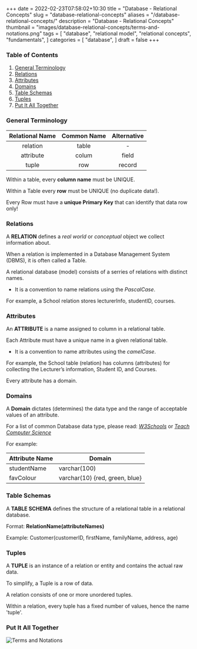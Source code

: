 +++
date = 2022-02-23T07:58:02+10:30
title = "Database - Relational Concepts"
slug = "database-relational-concepts"
aliases = "/database-relational-concepts/"
description = "Database - Relational Concepts"
thumbnail = "images/database-relational-concepts/terms-and-notations.png"
tags = [
    "database",
    "relational model",
    "relational concepts",
    "fundamentals",
]
categories = [
    "database",
]
draft = false
+++

### Table of Contents

1. [General Terminology](#terminology)
1. [Relations](#relations)
1. [Attributes](#attributes)
1. [Domains](#domains)
1. [Table Schemas](#table-schemas)
1. [Tuples](#tuples)
1. [Put It All Together](#put-it-all-together)

### General Terminology

| Relational Name | Common Name | Alternative |
| :---:           | :---:       | :---:       |
| relation        | table       | -           |
| attribute       | colum       | field       |
| tuple           | row         | record      |

Within a table, every **column name** must be UNIQUE.

Within a Table every **row** must be UNIQUE (no duplicate data!).

Every Row must have a **unique Primary Key** that can identify that data row
only!

### Relations

A **RELATION** defines a *real world* or *conceptual* object we collect
information about.

When a relation is implemented in a Database Management System (DBMS), it is
often called a Table.

A relational database (model) consists of a serries of relations with distinct
names.

- It is a convention to name relations using the *PascalCase*.

For example, a School relation stores lecturerInfo, studentID, courses.

### Attributes

An **ATTRIBUTE** is a name assigned to column in a relational table.

Each Attribute must have a unique name in a given relational table.

- It is a convention to name attributes using the *camelCase*.

For example, the School table (relation) has columns (attributes) for collecting
the Lecturer’s information, Student ID, and Courses.

Every attribute has a domain.

### Domains

A **Domain** dictates (determines) the data type and the range of acceptable values of an attribute.

For a list of common Database data type, please read:
*[W3Schools](https://www.w3schools.com/sql/sql_datatypes.asp)* or *[Teach
Computer Science](https://teachcomputerscience.com/database-data-types/)*

For example:

| Attribute Name | Domain                         |
| ---            | ---                            |
| studentName    | varchar(100)                   |
| favColour      | varchar(10) {red, green, blue} |

### Table Schemas

A **TABLE SCHEMA** defines the structure of a relational table in a relational
database.

Format: **RelationName(attributeNames)**

Example: Customer(customerID, firstName, familyName, address, age)

### Tuples

A **TUPLE** is an instance of a relation or entity and contains the actual raw
data.

To simplify, a Tuple is a row of data.

A relation consists of one or more unordered tuples.

Within a relation, every tuple has a fixed number of values, hence the name
'tuple'.

### Put It All Together

![Terms and 
Notations](/images/database-relational-concepts/terms-and-notations.png)
